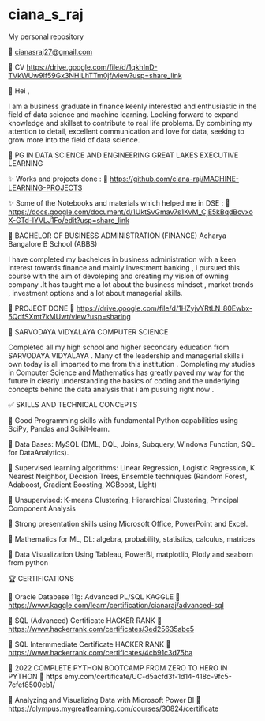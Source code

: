 # ciana_s_raj
My personal repository


:email: cianasraj27@gmail.com


:page_facing_up: CV  https://drive.google.com/file/d/1qkhInD-TVkWUw9lf59Gx3NHILhTTm0jf/view?usp=share_link 


:speech_balloon:  Hei , 

I am a business graduate in finance keenly interested and enthusiastic in the field of data science and machine learning. Looking forward to  expand knowledge and skillset to contribute to real life problems. By combining my attention to detail, excellent communication and  love for data, seeking to grow more into the field of data science. 



:book: PG IN DATA SCIENCE AND ENGINEERING GREAT LAKES EXECUTIVE LEARNING 

:sparkles: Works and projects done : :link: https://github.com/ciana-raj/MACHINE-LEARNING-PROJECTS 

:sparkles: Some of the Notebooks and materials which helped me in DSE : :link: https://docs.google.com/document/d/1UktSvGmav7s1KvM_CjE5kBqdBcvxoX-GTd-lYVLJ1Fo/edit?usp=share_link


:school: BACHELOR OF BUSINESS ADMINISTRATION  (FINANCE) Acharya Bangalore B School (ABBS) 

I have completed my bachelors in business administration with a keen interest towards finance and mainly investment banking , i pursued this course with the aim of devoleping and creating my vision of owning company .It has taught me a lot about the business mindset , market trends , investment options and a lot about managerial skills.

:page_facing_up: PROJECT DONE :link: https://drive.google.com/file/d/1HZyjvYRtLN_80Ewbx-5QdfSXmt7kMUwt/view?usp=sharing 

:school: SARVODAYA VIDYALAYA COMPUTER SCIENCE 

Completed all my high school and higher secondary education from SARVODAYA VIDYALAYA . Many of the leadership and managerial skills i own today is all imparted to me from this institution . Completing my studies in Computer Science and Mathematics has greatly paved my way for the future in clearly understanding the basics of coding and the underlying concepts behind the data analysis that i am pusuing right now .


:white_check_mark: SKILLS AND TECHNICAL CONCEPTS 
 
 :small_orange_diamond: Good Programming skills with fundamental Python  capabilities using SciPy, Pandas and Scikit-learn. 
 
:small_orange_diamond: Data Bases: MySQL (DML, DQL, Joins, Subquery, Windows  Function, SQL for DataAnalytics). 

:small_orange_diamond: Supervised learning algorithms: Linear Regression, Logistic  Regression, K Nearest Neighbor, Decision Trees, Ensemble  techniques (Random Forest, Adaboost, Gradient Boosting,  XGBoost, Light) 

:small_orange_diamond: Unsupervised: K-means Clustering, Hierarchical Clustering,  Principal Component Analysis 

:small_orange_diamond: Strong presentation skills using Microsoft Office, PowerPoint and Excel. 

:small_orange_diamond: Mathematics for ML, DL: algebra, probability, statistics, calculus, matrices  

:small_orange_diamond: Data Visualization Using Tableau, PowerBI, matplotlib, Plotly and seaborn from python 


:trophy: CERTIFICATIONS 

:high_brightness: Oracle Database 11g: Advanced PL/SQL KAGGLE :paperclip: https://www.kaggle.com/learn/certification/cianaraj/advanced-sql

:high_brightness: SQL (Advanced) Certificate HACKER RANK :paperclip: https://www.hackerrank.com/certificates/3ed25635abc5

:high_brightness: SQL Intermmediate Certificate HACKER RANK :paperclip: https://www.hackerrank.com/certificates/4cb91c3d75ba

:high_brightness:  2022 COMPLETE PYTHON BOOTCAMP FROM ZERO TO HERO IN PYTHON :paperclip: https
emy.com/certificate/UC-d5acfd3f-1d14-418c-9fc5-7cfef8500cb1/

:high_brightness: Analyzing and Visualizing Data with Microsoft Power BI :paperclip:  https://olympus.mygreatlearning.com/courses/30824/certificate

